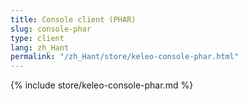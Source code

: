 ```yaml
---
title: Console client (PHAR)
slug: console-phar
type: client
lang: zh_Hant
permalink: "/zh_Hant/store/keleo-console-phar.html"
---
```


{% include store/keleo-console-phar.md %}
